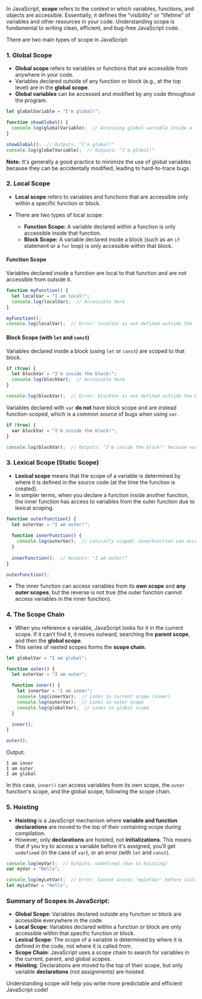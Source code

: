 In JavaScript, **scope** refers to the context in which variables, functions, and objects are accessible. Essentially, it defines the "visibility" or "lifetime" of variables and other resources in your code. Understanding scope is fundamental to writing clean, efficient, and bug-free JavaScript code.

There are two main types of scope in JavaScript:

### 1. **Global Scope**
   - **Global scope** refers to variables or functions that are accessible from anywhere in your code.
   - Variables declared outside of any function or block (e.g., at the top level) are in the **global scope**.
   - **Global variables** can be accessed and modified by any code throughout the program.
   
   ```javascript
   let globalVariable = "I'm global!";

   function showGlobal() {
     console.log(globalVariable);  // Accessing global variable inside a function
   }

   showGlobal();  // Outputs: "I'm global!"
   console.log(globalVariable);  // Outputs: "I'm global!"
   ```

   **Note:** It's generally a good practice to minimize the use of global variables because they can be accidentally modified, leading to hard-to-trace bugs.

### 2. **Local Scope**
   - **Local scope** refers to variables and functions that are accessible only within a specific function or block.
   
   - There are two types of local scope:
     - **Function Scope:** A variable declared within a function is only accessible inside that function.
     - **Block Scope:** A variable declared inside a block (such as an `if` statement or a `for` loop) is only accessible within that block.

#### Function Scope
   Variables declared inside a function are local to that function and are not accessible from outside it.
   
   ```javascript
   function myFunction() {
     let localVar = "I am local!";
     console.log(localVar);  // Accessible here
   }

   myFunction();
   console.log(localVar);  // Error: localVar is not defined outside the function
   ```

#### Block Scope (with `let` and `const`)
   Variables declared inside a block (using `let` or `const`) are scoped to that block.
   
   ```javascript
   if (true) {
     let blockVar = "I'm inside the block!";
     console.log(blockVar);  // Accessible here
   }

   console.log(blockVar);  // Error: blockVar is not defined outside the block
   ```

   Variables declared with `var` **do not** have block scope and are instead function-scoped, which is a common source of bugs when using `var`.

   ```javascript
   if (true) {
     var blockVar = "I'm inside the block!";
   }

   console.log(blockVar);  // Outputs: "I'm inside the block!" because var is function-scoped
   ```

### 3. **Lexical Scope (Static Scope)**
   - **Lexical scope** means that the scope of a variable is determined by where it is defined in the source code (at the time the function is created).
   - In simpler terms, when you declare a function inside another function, the inner function has access to variables from the outer function due to lexical scoping.
   
   ```javascript
   function outerFunction() {
     let outerVar = "I am outer!";
     
     function innerFunction() {
       console.log(outerVar);  // Lexically scoped: innerFunction can access outerVar
     }
     
     innerFunction();  // Outputs: "I am outer!"
   }

   outerFunction();
   ```

   - The inner function can access variables from its **own scope** and **any outer scopes**, but the reverse is not true (the outer function cannot access variables in the inner function).

### 4. **The Scope Chain**
   - When you reference a variable, JavaScript looks for it in the current scope. If it can't find it, it moves outward, searching the **parent scope**, and then the **global scope**.
   - This series of nested scopes forms the **scope chain**.

   ```javascript
   let globalVar = "I am global";

   function outer() {
     let outerVar = "I am outer";

     function inner() {
       let innerVar = "I am inner";
       console.log(innerVar);  // Looks in current scope (inner)
       console.log(outerVar);  // Looks in outer scope
       console.log(globalVar);  // Looks in global scope
     }

     inner();
   }

   outer();
   ```

   Output:
   ```
   I am inner
   I am outer
   I am global
   ```

   In this case, `inner()` can access variables from its own scope, the `outer` function's scope, and the global scope, following the scope chain.

### 5. **Hoisting**
   - **Hoisting** is a JavaScript mechanism where **variable and function declarations** are moved to the top of their containing scope during compilation.
   - However, only **declarations** are hoisted, not **initializations**. This means that if you try to access a variable before it's assigned, you'll get `undefined` (in the case of `var`), or an error (with `let` and `const`).

   ```javascript
   console.log(myVar);  // Outputs: undefined (due to hoisting)
   var myVar = "Hello";

   console.log(myLetVar);  // Error: Cannot access 'myLetVar' before initialization
   let myLetVar = "Hello";
   ```

### Summary of Scopes in JavaScript:
- **Global Scope**: Variables declared outside any function or block are accessible everywhere in the code.
- **Local Scope**: Variables declared within a function or block are only accessible within that specific function or block.
- **Lexical Scope**: The scope of a variable is determined by where it is defined in the code, not where it is called from.
- **Scope Chain**: JavaScript uses a scope chain to search for variables in the current, parent, and global scopes.
- **Hoisting**: Declarations are moved to the top of their scope, but only variable **declarations** (not assignments) are hoisted.

Understanding scope will help you write more predictable and efficient JavaScript code!